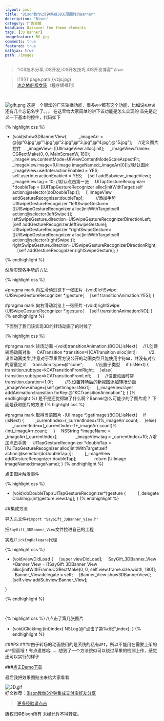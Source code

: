 ```yaml
---
layout: post
title: "Bison教你1分钟集成3D无限翻转的Banner"
description: "Bison"
category: 广告轮播
headline: Discover the theme elements
tags: [3D Banner]
imagefeature: BG.jpg
comments: true
featured: true
mathjax: true
path: /images
---
```


>&quot;iOS技术分享,iOS开发,iOS开发技巧,iOS开发博客&quot;
><small><cite title="Plato">Bison</cite></small>

>![1]({{ page.path }}/zjs.jpg)<br>
>[冰之依韩版女装](http://allluckly.taobao.com/)（程序媛福利）<br>


<br>

![gift.png](http://upload-images.jianshu.io/upload_images/671504-4615c325630ecbe1.png?imageMogr2/auto-orient/strip%7CimageView2/2/w/1240)
这是一个很炫的广告轮播功能，很多`APP`都有这个功能，比如说`礼物说` 还有几个忘记名字了。。。
在这里给大家简单的讲下该功能是怎么实现的
首先是定义一下基本的控件，代码如下

{% highlight css %}

- (void)show3DBannerView{
    
    _imageArr = @[@"0.jpg",@"1.jpg",@"2.jpg",@"3.jpg",@"4.jpg",@"5.jpg"];
    //定义图片控件
    _imageView=[[UIImageView alloc]init];
    _imageView.frame= CGRectMake(0, 0, MainScreenW, 180);
    _imageView.contentMode=UIViewContentModeScaleAspectFit;
    
    _imageView.image=[UIImage imageNamed:_imageArr[0]];//默认图片
    _imageView.userInteractionEnabled = YES;
    self.userInteractionEnabled = YES;
    [self addSubview:_imageView];
    _imageView.tag = 10;
//默认点击第一张
    UITapGestureRecognizer *doubleTap = [[UITapGestureRecognizer alloc]initWithTarget:self action:@selector(doDoubleTap:)];
    [_imageView addGestureRecognizer:doubleTap];
    
    //添加手势
    UISwipeGestureRecognizer *leftSwipeGesture=[[UISwipeGestureRecognizer alloc]initWithTarget:self action:@selector(leftSwipe:)];
    leftSwipeGesture.direction=UISwipeGestureRecognizerDirectionLeft;
    [self addGestureRecognizer:leftSwipeGesture];
    
    UISwipeGestureRecognizer *rightSwipeGesture=[[UISwipeGestureRecognizer alloc]initWithTarget:self action:@selector(rightSwipe:)];
    rightSwipeGesture.direction=UISwipeGestureRecognizerDirectionRight;
    [self addGestureRecognizer:rightSwipeGesture];
}

{% endhighlight %}

然后实现各手势的方法

{% highlight css %}

#pragma mark 向左滑动浏览下一张图片
-(void)leftSwipe:(UISwipeGestureRecognizer *)gesture{
    [self transitionAnimation:YES];
}

#pragma mark 向右滑动浏览上一张图片
-(void)rightSwipe:(UISwipeGestureRecognizer *)gesture{
    [self transitionAnimation:NO];
}
{% endhighlight %}

下面到了我们该实现3D的转场动画了的时候了

{% highlight css %}

#pragma mark 转场动画
-(void)transitionAnimation:(BOOL)isNext{
    //1.创建转场动画对象
    CATransition *transition=[[CATransition alloc]init];
    
    //2.设置动画类型,注意对于苹果官方没公开的动画类型只能使用字符串，并没有对应的常量定义
    transition.type=@"cube";
    
    //设置子类型
    if (isNext) {
        transition.subtype=kCATransitionFromRight;
    }else{
        transition.subtype=kCATransitionFromLeft;
    }
    //设置动画时常
    transition.duration=1.0f;
    
    //3.设置转场后的新视图添加转场动画
    _imageView.image=[self getImage:isNext];
    [_imageView.layer addAnimation:transition forKey:@"KCTransitionAnimation"];
}
{% endhighlight %}
是不是还觉得缺了什么啊？Banner怎么可能少的了图片呢？
下面是获取图片的方法
{% highlight css %}

#pragma mark 取得当前图片
-(UIImage *)getImage:(BOOL)isNext{
    if (isNext) {
        _currentIndex=(_currentIndex+1)%_imageArr.count;
    }else{
        _currentIndex=(_currentIndex-1+_imageArr.count)%(int)_imageArr.count;
    }
    NSString *imageName = _imageArr[_currentIndex];
    
    
    _imageView.tag = _currentIndex+10;
//增加点击手势
    UITapGestureRecognizer *doubleTap = [[UITapGestureRecognizer alloc]initWithTarget:self action:@selector(doDoubleTap:)];
    
    [_imageView addGestureRecognizer:doubleTap];
    
    
    return [UIImage imageNamed:imageName];
}
{% endhighlight %}

点击图片触发事件

{% highlight css %}
- (void)doDoubleTap:(UITapGestureRecognizer*)gesture
{
    
      [_delegate ClickImg:(int)gesture.view.tag];
}
{% endhighlight %}

##集成方法

导入头文件`#import "SayGift_3DBanner_View.h"`

把`SayGift_3DBanner_View`文件拉进自己的工程

实现`ClickImgDelegate`代理


{% highlight css %}   

- (void)viewDidLoad {
    [super viewDidLoad];
    SayGift_3DBanner_View *Banner_View = [[SayGift_3DBanner_View alloc]initWithFrame:CGRectMake(0, 0, self.view.frame.size.width, 180)];
    Banner_View.delegate = self;
    [Banner_View show3DBannerView];
    [self.view addSubview:Banner_View];

}

{% endhighlight %}

<br>

{% highlight css %}
//点击了第几张图片
- (void)ClickImg:(int)index{
    NSLog(@"点击了第%d张",index);
}
{% endhighlight %}

###PS
####由于转场的动画使用的是系统的私有`API`，所以不能用在需要上架的`APP`里面哦！有点遗憾哈.......想到了一个方法貌似可以绕过苹果的检测上传，感觉还可以实行的样子<br>

###[点击Demo下载](https://github.com/AllLuckly/SayGift_3DAdvertisement)




最后我把效果图贴出来给大家看看

![3D.gif](http://upload-images.jianshu.io/upload_images/671504-0e4df3c94d09e081.gif?imageMogr2/auto-orient/strip)
<br>
好文推荐：[Bison教你3分钟集成支付宝好友分享](http://www.jianshu.com/p/05a3087cd796)
<br>
> [更多经验请点击](http://www.allluckly.cn/)


版权归©Bison所有 未经允许不得转载。<br>



